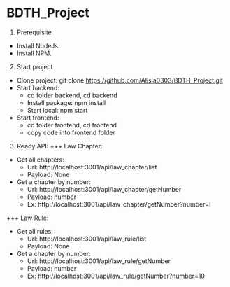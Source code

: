 # BDTH_Project

1. Prerequisite

- Install NodeJs.
- Install NPM.

2. Start project

- Clone project: git clone https://github.com/Alisia0303/BDTH_Project.git
- Start backend: 
    + cd folder backend, cd backend
    + Install package: npm install
    + Start local: npm start
- Start frontend:
    + cd folder frontend, cd frontend
    + copy code into frontend folder

3. Ready API:
+++ Law Chapter:
- Get all chapters: 
    + Url: http://localhost:3001/api/law_chapter/list
    + Payload: None
- Get a chapter by number:
    + Url: http://localhost:3001/api/law_chapter/getNumber
    + Payload: number
    + Ex: http://localhost:3001/api/law_chapter/getNumber?number=I

+++ Law Rule:
- Get all rules: 
    + Url: http://localhost:3001/api/law_rule/list
    + Payload: None
- Get a chapter by number:
    + Url: http://localhost:3001/api/law_rule/getNumber
    + Payload: number
    + Ex: http://localhost:3001/api/law_rule/getNumber?number=10